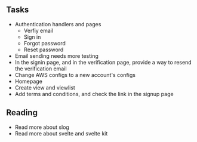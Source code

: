 ## Tasks

- Authentication handlers and pages
  - Verfiy email
  - Sign in
  - Forgot password
  - Reset password
- Email sending needs more testing
- In the signin page, and in the verification page, provide a way to resend the verification email
- Change AWS configs to a new account's configs
- Homepage
- Create view and viewlist
- Add terms and conditions, and check the link in the signup page

## Reading

- Read more about slog
- Read more about svelte and svelte kit
